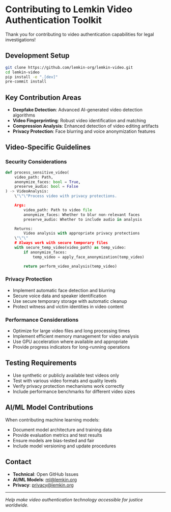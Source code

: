 # Contributing to Lemkin Video Authentication Toolkit

Thank you for contributing to video authentication capabilities for legal investigations!

## Development Setup

```bash
git clone https://github.com/lemkin-org/lemkin-video.git
cd lemkin-video
pip install -e ".[dev]"
pre-commit install
```

## Key Contribution Areas

- **Deepfake Detection**: Advanced AI-generated video detection algorithms
- **Video Fingerprinting**: Robust video identification and matching
- **Compression Analysis**: Enhanced detection of video editing artifacts
- **Privacy Protection**: Face blurring and voice anonymization features

## Video-Specific Guidelines

### Security Considerations
```python
def process_sensitive_video(
    video_path: Path,
    anonymize_faces: bool = True,
    preserve_audio: bool = False
) -> VideoAnalysis:
    \"\"\"Process video with privacy protections.

    Args:
        video_path: Path to video file
        anonymize_faces: Whether to blur non-relevant faces
        preserve_audio: Whether to include audio in analysis

    Returns:
        Video analysis with appropriate privacy protections
    \"\"\"
    # Always work with secure temporary files
    with secure_temp_video(video_path) as temp_video:
        if anonymize_faces:
            temp_video = apply_face_anonymization(temp_video)

        return perform_video_analysis(temp_video)
```

### Privacy Protection
- Implement automatic face detection and blurring
- Secure voice data and speaker identification
- Use secure temporary storage with automatic cleanup
- Protect witness and victim identities in video content

### Performance Considerations
- Optimize for large video files and long processing times
- Implement efficient memory management for video analysis
- Use GPU acceleration where available and appropriate
- Provide progress indicators for long-running operations

## Testing Requirements

- Use synthetic or publicly available test videos only
- Test with various video formats and quality levels
- Verify privacy protection mechanisms work correctly
- Include performance benchmarks for different video sizes

## AI/ML Model Contributions

When contributing machine learning models:
- Document model architecture and training data
- Provide evaluation metrics and test results
- Ensure models are bias-tested and fair
- Include model versioning and update procedures

## Contact

- **Technical**: Open GitHub Issues
- **AI/ML Models**: ml@lemkin.org
- **Privacy**: privacy@lemkin.org

---

*Help make video authentication technology accessible for justice worldwide.*